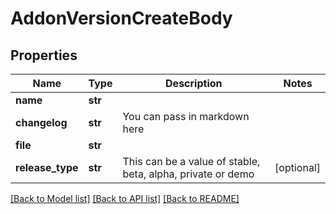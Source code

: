 # AddonVersionCreateBody

## Properties
Name | Type | Description | Notes
------------ | ------------- | ------------- | -------------
**name** | **str** |  | 
**changelog** | **str** | You can pass in markdown here  | 
**file** | **str** |  | 
**release_type** | **str** | This can be a value of stable, beta, alpha, private or demo  | [optional] 

[[Back to Model list]](../README.md#documentation-for-models) [[Back to API list]](../README.md#documentation-for-api-endpoints) [[Back to README]](../README.md)

